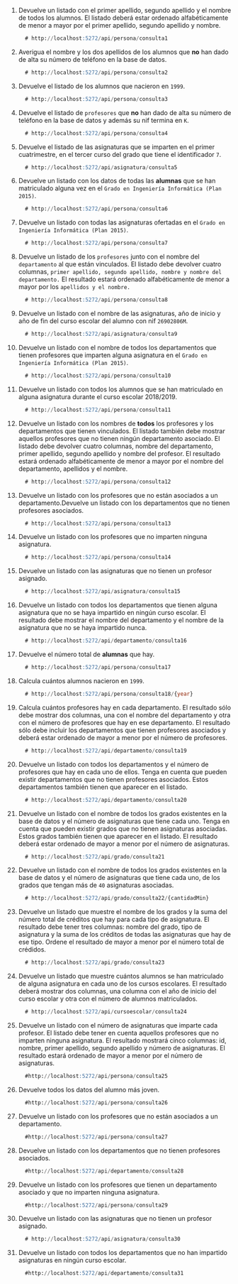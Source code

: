 1. Devuelve un listado con el primer apellido, segundo apellido y el nombre de todos los alumnos. El listado deberá estar ordenado alfabéticamente de menor a mayor por el primer apellido, segundo apellido y nombre.

    ```sql
      # http://localhost:5272/api/persona/consulta1
    ```

2. Averigua el nombre y los dos apellidos de los alumnos que **no** han dado de alta su número de teléfono en la base de datos.

    ```sql
      # http://localhost:5272/api/persona/consulta2
    ```

3. Devuelve el listado de los alumnos que nacieron en `1999`.

    ```sql
      # http://localhost:5272/api/persona/consulta3
    ```

4. Devuelve el listado de `profesores` que **no** han dado de alta su número de teléfono en la base de datos y además su nif termina en `K`.

    ```sql
      # http://localhost:5272/api/persona/consulta4
    ```

5. Devuelve el listado de las asignaturas que se imparten en el primer cuatrimestre, en el tercer curso del grado que tiene el identificador `7`.

    ```sql
      # http://localhost:5272/api/asignatura/consulta5
    ```

6. Devuelve un listado con los datos de todas las **alumnas** que se han matriculado alguna vez en el `Grado en Ingeniería Informática (Plan 2015)`.

    ```sql
      # http://localhost:5272/api/persona/consulta6
    ```

7. Devuelve un listado con todas las asignaturas ofertadas en el `Grado en Ingeniería Informática (Plan 2015)`.

    ```sql
      # http://localhost:5272/api/persona/consulta7
    ```

8. Devuelve un listado de los `profesores` junto con el nombre del `departamento` al que están vinculados. El listado debe devolver cuatro columnas, `primer apellido, segundo apellido, nombre y nombre del departamento.` El resultado estará ordenado alfabéticamente de menor a mayor por los `apellidos y el nombre.`

    ```sql
      # http://localhost:5272/api/persona/consulta8
    ```

9. Devuelve un listado con el nombre de las asignaturas, año de inicio y año de fin del curso escolar del alumno con nif `26902806M`.

    ```sql
      # http://localhost:5272/api/asignatura/consulta9
    ```

10. Devuelve un listado con el nombre de todos los departamentos que tienen profesores que imparten alguna asignatura en el `Grado en Ingeniería Informática (Plan 2015)`.

     ```sql
       # http://localhost:5272/api/persona/consulta10
     ```

11. Devuelve un listado con todos los alumnos que se han matriculado en alguna asignatura durante el curso escolar 2018/2019.

     ```sql
       # http://localhost:5272/api/persona/consulta11
     ```

12. Devuelve un listado con los nombres de **todos** los profesores y los departamentos que tienen vinculados. El listado también debe mostrar aquellos profesores que no tienen ningún departamento asociado. El listado debe devolver cuatro columnas, nombre del departamento, primer apellido, segundo apellido y nombre del profesor. El resultado estará ordenado alfabéticamente de menor a mayor por el nombre del departamento, apellidos y el nombre.

     ```sql
       # http://localhost:5272/api/persona/consulta12
     ```

13. Devuelve un listado con los profesores que no están asociados a un departamento.Devuelve un listado con los departamentos que no tienen profesores asociados.

     ```sql
       # http://localhost:5272/api/persona/consulta13
     ```

14. Devuelve un listado con los profesores que no imparten ninguna asignatura.

     ```sql
       # http://localhost:5272/api/persona/consulta14
     ```

15. Devuelve un listado con las asignaturas que no tienen un profesor asignado.

     ```sql
       # http://localhost:5272/api/asignatura/consulta15
     ```

16. Devuelve un listado con todos los departamentos que tienen alguna asignatura que no se haya impartido en ningún curso escolar. El resultado debe mostrar el nombre del departamento y el nombre de la asignatura que no se haya impartido nunca.

     ```sql
       # http://localhost:5272/api/departamento/consulta16
     ```

17. Devuelve el número total de **alumnas** que hay.

     ```sql
       # http://localhost:5272/api/persona/consulta17
     ```

18. Calcula cuántos alumnos nacieron en `1999`.

     ```sql
       # http://localhost:5272/api/persona/consulta18/{year}
     ```

19. Calcula cuántos profesores hay en cada departamento. El resultado sólo debe mostrar dos columnas, una con el nombre del departamento y otra con el número de profesores que hay en ese departamento. El resultado sólo debe incluir los departamentos que tienen profesores asociados y deberá estar ordenado de mayor a menor por el número de profesores.

     ```sql
       # http://localhost:5272/api/departamento/consulta19
     ```

20. Devuelve un listado con todos los departamentos y el número de profesores que hay en cada uno de ellos. Tenga en cuenta que pueden existir departamentos que no tienen profesores asociados. Estos departamentos también tienen que aparecer en el listado.

     ```sql
       # http://localhost:5272/api/departamento/consulta20
     ```

21. Devuelve un listado con el nombre de todos los grados existentes en la base de datos y el número de asignaturas que tiene cada uno. Tenga en cuenta que pueden existir grados que no tienen asignaturas asociadas. Estos grados también tienen que aparecer en el listado. El resultado deberá estar ordenado de mayor a menor por el número de asignaturas.

     ```sql
       # http://localhost:5272/api/grado/consulta21
     ```

22. Devuelve un listado con el nombre de todos los grados existentes en la base de datos y el número de asignaturas que tiene cada uno, de los grados que tengan más de `40` asignaturas asociadas.

     ```sql
       # http://localhost:5272/api/grado/consulta22/{cantidadMin}
     ```

23. Devuelve un listado que muestre el nombre de los grados y la suma del número total de créditos que hay para cada tipo de asignatura. El resultado debe tener tres columnas: nombre del grado, tipo de asignatura y la suma de los créditos de todas las asignaturas que hay de ese tipo. Ordene el resultado de mayor a menor por el número total de crédidos.

     ```sql
       # http://localhost:5272/api/grado/consulta23
     ```

24. Devuelve un listado que muestre cuántos alumnos se han matriculado de alguna asignatura en cada uno de los cursos escolares. El resultado deberá mostrar dos columnas, una columna con el año de inicio del curso escolar y otra con el número de alumnos matriculados.

     ```sql
       # http://localhost:5272/api/cursoescolar/consulta24
     ```

25. Devuelve un listado con el número de asignaturas que imparte cada profesor. El listado debe tener en cuenta aquellos profesores que no imparten ninguna asignatura. El resultado mostrará cinco columnas: id, nombre, primer apellido, segundo apellido y número de asignaturas. El resultado estará ordenado de mayor a menor por el número de asignaturas.

     ```sql
       #http://localhost:5272/api/persona/consulta25
     ```
26. Devuelve todos los datos del alumno más joven.

     ```sql
       #http://localhost:5272/api/persona/consulta26
     ```

27. Devuelve un listado con los profesores que no están asociados a un departamento.

     ```sql
       #http://localhost:5272/api/persona/consulta27
     ```

28. Devuelve un listado con los departamentos que no tienen profesores asociados.

     ```sql
       #http://localhost:5272/api/departamento/consulta28
     ```

29. Devuelve un listado con los profesores que tienen un departamento asociado y que no imparten ninguna asignatura.

     ```sql
       #http://localhost:5272/api/persona/consulta29
     ```

30. Devuelve un listado con las asignaturas que no tienen un profesor asignado.

     ```sql
       # http://localhost:5272/api/asignatura/consulta30
     ```

31. Devuelve un listado con todos los departamentos que no han impartido asignaturas en ningún curso escolar.

     ```sql
       #http://localhost:5272/api/departamento/consulta31
     ```
